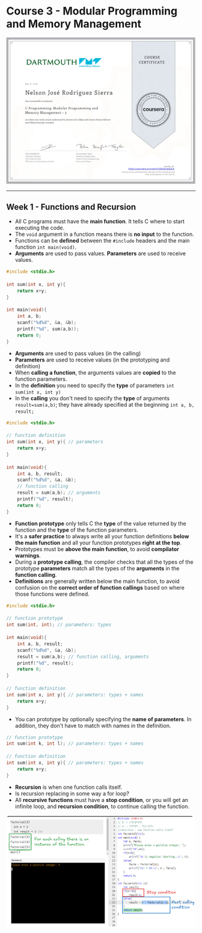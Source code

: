# Course 3 - Modular Programming and Memory Management

![certificate](./certificate-course-3-modular-programming-memory-management.jpg)

---


## Week 1 - Functions and Recursion

- All C programs must have the **main function**. It tells C where to start executing the code.
- The `void` argument in a function means there is **no input** to the function.
- Functions can be **defined** between the `#include` headers and the main function `int main(void)`.
- **Arguments** are used to pass values. **Parameters** are used to receive values.

```c
#include <stdio.h>

int sum(int x, int y){ 
    return x+y;
}

int main(void){
    int a, b;
    scanf("%d%d", &a, &b);
    printf("%d", sum(a,b));
    return 0;
}
```

- **Arguments** are used to pass values (in the calling)
- **Parameters** are used to receive values (in the prototyping and definition)
- When **calling a function**, the arguments values are **copied** to the function parameters.
- In the **definition** you need to specify the **type** of parameters `int sum(int x, int y)`
- In the **calling** you don't need to specify the **type** of arguments `result=sum(a,b)`; they have already specified at the beginning `int a, b, result;`

```c
#include <stdio.h>

// function definition
int sum(int x, int y){ // parameters
    return x+y;
}

int main(void){
    int a, b, result;
    scanf("%d%d", &a, &b);
    // function calling
    result = sum(a,b); // arguments
    printf("%d", result);
    return 0;
}
```

- **Function prototype** only tells C the **type** of the value returned by the function and the **type** of the function parameters.
- It's a **safer practice** to always write all your function definitions **below the main function** and all your function prototypes **right at the top**.
- Prototypes must be **above the main function**, to avoid **compilator warnings**.
- During a **prototype calling**, the compiler checks that all the types of the prototype **parameters** match all the types of the **arguments** in the **function calling**.
- **Definitions** are generally written below the main function, to avoid confusion on the **correct order of function callings** based on where those functions were defined.

```c
#include <stdio.h>

// function prototype
int sum(int, int); // parameters: types

int main(void){
    int a, b, result;
    scanf("%d%d", &a, &b);
    result = sum(a,b); // function calling, arguments
    printf("%d", result);
    return 0;
}

// function definition
int sum(int x, int y){ // parameters: types + names
    return x+y;
}
```

- You can prototype by optionally specifying the **name of parameters**. In addition, they don't have to match with names in the definition.

```c
// function prototype
int sum(int k, int l); // parameters: types + names

// function definition
int sum(int x, int y){ // parameters: types + names
    return x+y;
}
```

- **Recursion** is when one function calls itself.
- Is recursion replacing in some way a for loop?
- All **recursive functions** must have a **stop condition**, or you will get an infinite loop, and **recursion condition**, to continue calling the function.  

![alt text](./recursive%20functions%20parts.png)